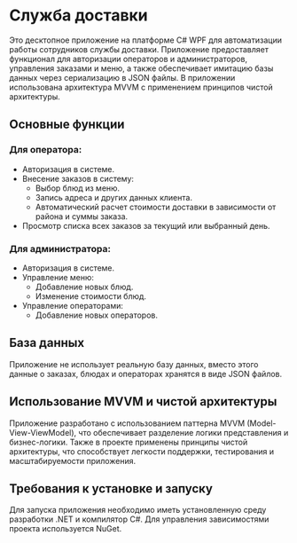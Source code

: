 # Служба доставки

Это десктопное приложение на платформе C# WPF для автоматизации работы сотрудников службы доставки. 
Приложение предоставляет функционал для авторизации операторов и администраторов, управления заказами и меню, 
а также обеспечивает имитацию базы данных через сериализацию в JSON файлы. В приложении использована архитектура MVVM с применением принципов чистой архитектуры.

## Основные функции

### Для оператора:
- Авторизация в системе.
- Внесение заказов в систему:
  - Выбор блюд из меню.
  - Запись адреса и других данных клиента.
  - Автоматический расчет стоимости доставки в зависимости от района и суммы заказа.
- Просмотр списка всех заказов за текущий или выбранный день.

### Для администратора:
- Авторизация в системе.
- Управление меню:
  - Добавление новых блюд.
  - Изменение стоимости блюд.
- Управление операторами:
  - Добавление новых операторов.

## База данных

Приложение не использует реальную базу данных, вместо этого данные о заказах, блюдах и операторах хранятся в виде JSON файлов.

## Использование MVVM и чистой архитектуры

Приложение разработано с использованием паттерна MVVM (Model-View-ViewModel), что обеспечивает разделение логики представления 
и бизнес-логики. Также в проекте применены принципы чистой архитектуры, что способствует легкости поддержки, тестирования и масштабируемости приложения.

## Требования к установке и запуску

Для запуска приложения необходимо иметь установленную среду разработки .NET и компилятор C#. Для управления зависимостями проекта используется NuGet.


